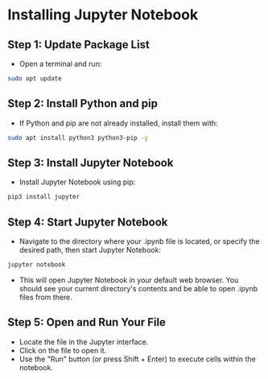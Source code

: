# Installing Jupyter Notebook
## Step 1: Update Package List
- Open a terminal and run:

```bash
sudo apt update
```

## Step 2: Install Python and pip
- If Python and pip are not already installed, install them with:

```bash
sudo apt install python3 python3-pip -y
```

## Step 3: Install Jupyter Notebook
- Install Jupyter Notebook using pip:

```bash
pip3 install jupyter
```

## Step 4: Start Jupyter Notebook
- Navigate to the directory where your .ipynb file is located, or specify the desired path, then start Jupyter Notebook:

```bash
jupyter notebook
```
- This will open Jupyter Notebook in your default web browser. You should see your current directory's contents and be able to open .ipynb files from there.

## Step 5: Open and Run Your File
- Locate the file in the Jupyter interface.
- Click on the file to open it. 
- Use the "Run" button (or press Shift + Enter) to execute cells within the notebook.